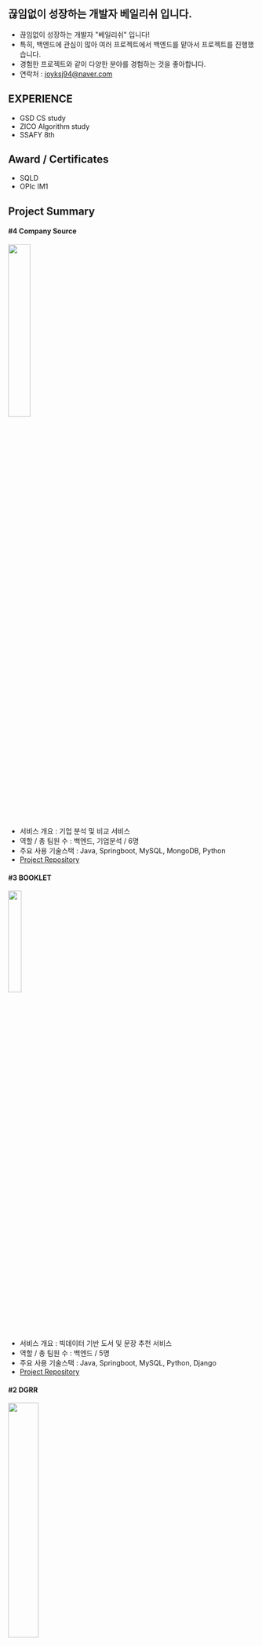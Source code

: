 ## 끊임없이 성장하는 개발자 베일리쉬 입니다.
- 끊임없이 성장하는 개발자 "베일리쉬" 입니다!
- 특히, 백엔드에 관심이 많아 여러 프로젝트에서 백엔드를 맡아서 프로젝트를 진행했습니다.
- 경험한 프로젝트와 같이 다양한 분야를 경험하는 것을 좋아합니다.
- 연락처 : joyksj94@naver.com

## EXPERIENCE
- GSD CS study
- ZICO Algorithm study
- SSAFY 8th

## Award / Certificates
- SQLD
- OPIc IM1

## Project Summary
#### #4 Company Source
<img src="https://github.com/Vailish/Vailish/assets/109258380/d88708a1-90f2-425a-b02a-811b9b23bb90" width="30%" height="30%">

- 서비스 개요 : 기업 분석 및 비교 서비스
- 역할 / 총 팀원 수 : 백엔드, 기업분석 / 6명
- 주요 사용 기술스택 : Java, Springboot, MySQL, MongoDB, Python
- [Project Repository](https://github.com/Vailish/COMPANY-SOURCE)

#### #3 BOOKLET
<img src="https://github.com/Vailish/Vailish/assets/109258380/363ee168-a46e-4fb7-9bb7-109ad3c8c5de" width="23%" height="23%">

- 서비스 개요 : 빅데이터 기반 도서 및 문장 추천 서비스
- 역할 / 총 팀원 수 : 백엔드 / 5명
- 주요 사용 기술스택 : Java, Springboot, MySQL, Python, Django
- [Project Repository](https://github.com/Vailish/BOOKLET)

#### #2 DGRR
<img src="https://github.com/Vailish/Vailish/assets/109258380/ddee42e3-c1ba-4079-878a-167be92a4b61" width="35%" height="35%">

- 서비스 개요 : 실시간 볼링 매칭 및 전적 관리 서비스
- 역할 / 총 팀원 수 : 백엔드, 팀장 / 5명
- 주요 사용 기술스택 : Java, Springboot, MySQL
- [Project Repository](https://github.com/Vailish/DGRR)

#### #1 PDD
<img src="https://github.com/Vailish/Vailish/assets/109258380/10533b61-5238-4e07-aa30-f5e8afc89d8b" width="35%" height="35%">

- 서비스 개요 : 평점 기반 영화 추천 커뮤니티 서비스
- 역할 / 총 팀원 수 : 백엔드, 팀장 / 2명
- 주요 사용 기술스택 : Python, Django, Sqlite3
- [Project Repository](https://github.com/Vailish/PDD)

## Main Tech Stacks
#### Language
<img src="https://img.shields.io/badge/java-FFB71B?style=for-the-badge&logo=openjdk&logoColor=black">
<img src="https://img.shields.io/badge/python-3776AB?style=for-the-badge&logo=python&logoColor=white">

#### Framework
<img src="https://img.shields.io/badge/springboot-6DB33F?style=for-the-badge&logo=springboot&logoColor=white">
<img src="https://img.shields.io/badge/django-092E20?style=for-the-badge&logo=django&logoColor=white">

#### Datebase
<img src="https://img.shields.io/badge/mysql-4479A1?style=for-the-badge&logo=mysql&logoColor=white">
<img src="https://img.shields.io/badge/mongodb-47A248?style=for-the-badge&logo=mongodb&logoColor=white">
<img src="https://img.shields.io/badge/redis-DC382D?style=for-the-badge&logo=redis&logoColor=white">

#### Deploy

<img src="https://img.shields.io/badge/amazonec2-FF9900?style=for-the-badge&logo=amazonec2&logoColor=white">

#### IDE
<img src="https://img.shields.io/badge/Intellij-000000?style=for-the-badge&logo=intellijidea&logoColor=white">
<img src="https://img.shields.io/badge/Spring Tool Suite-6DB33F?style=for-the-badge&logo=&logoColor=white">
<img src="https://img.shields.io/badge/VScode-007ACC?style=for-the-badge&logo=visualstudiocode&logoColor=white">

#### Collaboration tools
<img src="https://img.shields.io/badge/github-181717?style=for-the-badge&logo=github&logoColor=white">
<img src="https://img.shields.io/badge/GitLab-FC6D26?style=for-the-badge&logo=GitLab&logoColor=white">
<img src="https://img.shields.io/badge/git-F05032?style=for-the-badge&logo=git&logoColor=white">

<img src="https://img.shields.io/badge/jirasoftware-0052CC?style=for-the-badge&logo=jirasoftware&logoColor=white">
<img src="https://img.shields.io/badge/MatterMost-0058CC?style=for-the-badge&logo=mattermost&logoColor=white">
<img src="https://img.shields.io/badge/notion-000000?style=for-the-badge&logo=notion&logoColor=white">

## Other information

![Vailish's GitHub stats](https://github-readme-stats.vercel.app/api?username=Vailish&show_icons=true&theme=highcontrast)

[![Solved.ac Profile](http://mazassumnida.wtf/api/generate_badge?boj=Vailish)](https://solved.ac/Vailish)

![Top Langs](https://github-readme-stats.vercel.app/api/top-langs/?username=Vailish&layout=compact&theme=tokyonight)


<!--
**Vailish/Vailish** is a ✨ _special_ ✨ repository because its `README.md` (this file) appears on your GitHub profile.

Here are some ideas to get you started:

- 🔭 I’m currently working on ...
- 🌱 I’m currently learning ...
- 👯 I’m looking to collaborate on ...
- 🤔 I’m looking for help with ...
- 💬 Ask me about ...
- 📫 How to reach me: ...
- 😄 Pronouns: ...
- ⚡ Fun fact: ...
-->
